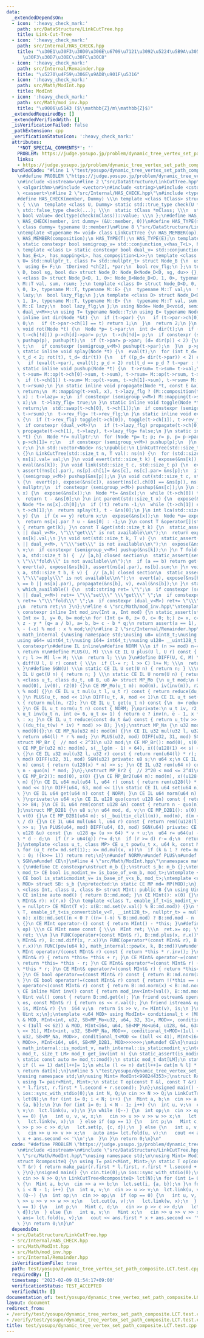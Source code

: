 ```yaml
---
data:
  _extendedDependsOn:
  - icon: ':heavy_check_mark:'
    path: src/DataStructure/LinkCutTree.hpp
    title: Link-Cut-Tree
  - icon: ':heavy_check_mark:'
    path: src/Internal/HAS_CHECK.hpp
    title: "\u30E1\u30F3\u30D0\u306E\u6709\u7121\u3092\u5224\u5B9A\u3059\u308B\u30C6\
      \u30F3\u30D7\u30EC\u30FC\u30C8"
  - icon: ':heavy_check_mark:'
    path: src/Internal/Remainder.hpp
    title: "\u5270\u4F59\u306E\u9AD8\u901F\u5316"
  - icon: ':heavy_check_mark:'
    path: src/Math/ModInt.hpp
    title: ModInt
  - icon: ':heavy_check_mark:'
    path: src/Math/mod_inv.hpp
    title: "\u9006\u5143 ($\\mathbb{Z}/m\\mathbb{Z}$)"
  _extendedRequiredBy: []
  _extendedVerifiedWith: []
  _isVerificationFailed: false
  _pathExtension: cpp
  _verificationStatusIcon: ':heavy_check_mark:'
  attributes:
    '*NOT_SPECIAL_COMMENTS*': ''
    PROBLEM: https://judge.yosupo.jp/problem/dynamic_tree_vertex_set_path_composite
    links:
    - https://judge.yosupo.jp/problem/dynamic_tree_vertex_set_path_composite
  bundledCode: "#line 1 \"test/yosupo/dynamic_tree_vertex_set_path_composite.LCT.test.cpp\"\
    \n#define PROBLEM \"https://judge.yosupo.jp/problem/dynamic_tree_vertex_set_path_composite\"\
    \n#include <iostream>\n#line 2 \"src/DataStructure/LinkCutTree.hpp\"\n#include\
    \ <algorithm>\n#include <vector>\n#include <string>\n#include <cstddef>\n#include\
    \ <cassert>\n#line 2 \"src/Internal/HAS_CHECK.hpp\"\n#include <type_traits>\n\
    #define HAS_CHECK(member, Dummy) \\\n template <class tClass> struct has_##member\
    \ { \\\n  template <class U, Dummy> static std::true_type check(U *); \\\n  static\
    \ std::false_type check(...); \\\n  static tClass *mClass; \\\n  static const\
    \ bool value= decltype(check(mClass))::value; \\\n };\n#define HAS_MEMBER(member)\
    \ HAS_CHECK(member, int dummy= (&U::member, 0))\n#define HAS_TYPE(member) HAS_CHECK(member,\
    \ class dummy= typename U::member)\n#line 8 \"src/DataStructure/LinkCutTree.hpp\"\
    \ntemplate <typename M= void> class LinkCutTree {\n HAS_MEMBER(op);\n HAS_MEMBER(mapping);\n\
    \ HAS_MEMBER(composition);\n HAS_TYPE(T);\n HAS_TYPE(E);\n template <class L>\
    \ static constexpr bool semigroup_v= std::conjunction_v<has_T<L>, has_op<L>>;\n\
    \ template <class L> static constexpr bool dual_v= std::conjunction_v<has_T<L>,\
    \ has_E<L>, has_mapping<L>, has_composition<L>>;\n template <class tDerived, class\
    \ U= std::nullptr_t, class F= std::nullptr_t> struct Node_B {\n  using T= U;\n\
    \  using E= F;\n  tDerived *ch[2], *par;\n  bool rev_flg;\n };\n template <class\
    \ D, bool sg, bool du> struct Node_D: Node_B<Node_D<D, sg, du>> {};\n template\
    \ <class D> struct Node_D<D, 1, 0>: Node_B<Node_D<D, 1, 0>, typename M::T> { typename\
    \ M::T val, sum, rsum; };\n template <class D> struct Node_D<D, 0, 1>: Node_B<Node_D<D,\
    \ 0, 1>, typename M::T, typename M::E> {\n  typename M::T val;\n  typename M::E\
    \ lazy;\n  bool lazy_flg;\n };\n template <class D> struct Node_D<D, 1, 1>: Node_B<Node_D<D,\
    \ 1, 1>, typename M::T, typename M::E> {\n  typename M::T val, sum, rsum;\n  typename\
    \ M::E lazy;\n  bool lazy_flg;\n };\n using Node= Node_D<void, semigroup_v<M>,\
    \ dual_v<M>>;\n using T= typename Node::T;\n using E= typename Node::E;\n static\
    \ inline int dir(Node *&t) {\n  if (t->par) {\n   if (t->par->ch[0] == t) return\
    \ 0;\n   if (t->par->ch[1] == t) return 1;\n  }\n  return 2;\n }\n static inline\
    \ void rot(Node *t) {\n  Node *p= t->par;\n  int d= dir(t);\n  if ((p->ch[d]=\
    \ t->ch[!d])) p->ch[d]->par= p;\n  t->ch[!d]= p;\n  if constexpr (semigroup_v<M>)\
    \ pushup(p), pushup(t);\n  if (t->par= p->par; (d= dir(p)) < 2) {\n   p->par->ch[d]=\
    \ t;\n   if constexpr (semigroup_v<M>) pushup(t->par);\n  }\n  p->par= t;\n }\n\
    \ static inline void splay(Node *t) {\n  eval(t);\n  for (int t_d= dir(t), p_d;\
    \ t_d < 2; rot(t), t_d= dir(t)) {\n   if ((p_d= dir(t->par)) < 2) eval(t->par->par);\n\
    \   if (eval(t->par), eval(t); p_d < 2) rot(t_d == p_d ? t->par : t);\n  }\n }\n\
    \ static inline void pushup(Node *t) {\n  t->rsum= t->sum= t->val;\n  if (t->ch[0])\
    \ t->sum= M::op(t->ch[0]->sum, t->sum), t->rsum= M::op(t->rsum, t->ch[0]->rsum);\n\
    \  if (t->ch[1]) t->sum= M::op(t->sum, t->ch[1]->sum), t->rsum= M::op(t->ch[1]->rsum,\
    \ t->rsum);\n }\n static inline void propagate(Node *t, const E &x) {\n  if (!t)\
    \ return;\n  M::mapping(t->val, x), t->lazy_flg ? (M::composition(t->lazy, x),\
    \ x) : t->lazy= x;\n  if constexpr (semigroup_v<M>) M::mapping(t->sum, x), M::mapping(t->rsum,\
    \ x);\n  t->lazy_flg= true;\n }\n static inline void toggle(Node *t) {\n  if (!t)\
    \ return;\n  std::swap(t->ch[0], t->ch[1]);\n  if constexpr (semigroup_v<M>) std::swap(t->sum,\
    \ t->rsum);\n  t->rev_flg= !t->rev_flg;\n }\n static inline void eval(Node *t)\
    \ {\n  if (t->rev_flg) toggle(t->ch[0]), toggle(t->ch[1]), t->rev_flg= false;\n\
    \  if constexpr (dual_v<M>)\n   if (t->lazy_flg) propagate(t->ch[0], t->lazy),\
    \ propagate(t->ch[1], t->lazy), t->lazy_flg= false;\n }\n static inline Node *expose(Node\
    \ *t) {\n  Node *r= nullptr;\n  for (Node *p= t; p; r= p, p= p->par) {\n   splay(p),\
    \ p->ch[1]= r;\n   if constexpr (semigroup_v<M>) pushup(p);\n  }\n  return splay(t),\
    \ r;\n }\n std::vector<Node> ns;\npublic:\n LinkCutTree(std::size_t n): ns(n)\
    \ {}\n LinkCutTree(std::size_t n, T val): ns(n) {\n  for (std::size_t i= n; i--;)\
    \ ns[i].val= val;\n }\n void evert(std::size_t k) { expose(&ns[k]), toggle(&ns[k]),\
    \ eval(&ns[k]); }\n void link(std::size_t c, std::size_t p) {\n  evert(c), expose(&ns[p]),\
    \ assert(!ns[c].par), ns[p].ch[1]= &ns[c], ns[c].par= &ns[p];\n  if constexpr\
    \ (semigroup_v<M>) pushup(&ns[p]);\n }\n void cut(std::size_t c, std::size_t p)\
    \ {\n  evert(p), expose(&ns[c]), assert(ns[c].ch[0] == &ns[p]), ns[c].ch[0]= ns[c].ch[0]->par=\
    \ nullptr;\n  if constexpr (semigroup_v<M>) pushup(&ns[c]);\n }\n int root(std::size_t\
    \ x) {\n  expose(&ns[x]);\n  Node *t= &ns[x];\n  while (t->ch[0]) t= t->ch[0];\n\
    \  return t - &ns[0];\n }\n int parent(std::size_t x) {\n  expose(&ns[x]);\n \
    \ Node *t= ns[x].ch[0];\n  if (!t) return -1;\n  while (t->ch[1]) eval(t), t=\
    \ t->ch[1];\n  return splay(t), t - &ns[0];\n }\n int lca(std::size_t x, std::size_t\
    \ y) {\n  if (x == y) return x;\n  expose(&ns[x]);\n  Node *u= expose(&ns[y]);\n\
    \  return ns[x].par ? u - &ns[0] : -1;\n }\n const T &operator[](std::size_t k)\
    \ { return get(k); }\n const T &get(std::size_t k) {\n  static_assert(semigroup_v<M>\
    \ || dual_v<M>, \"\\\"get\\\" is not available\\n\");\n  return expose(&ns[k]),\
    \ ns[k].val;\n }\n void set(std::size_t k, T v) {\n  static_assert(semigroup_v<M>\
    \ || dual_v<M>, \"\\\"set\\\" is not available\\n\");\n  expose(&ns[k]), ns[k].val=\
    \ v;\n  if constexpr (semigroup_v<M>) pushup(&ns[k]);\n }\n T fold(std::size_t\
    \ a, std::size_t b) {  // [a,b] closed section\n  static_assert(semigroup_v<M>,\
    \ \"\\\"fold\\\" is not available\\n\");\n  if (a == b) return get(a);\n  return\
    \ evert(a), expose(&ns[b]), assert(ns[a].par), ns[b].sum;\n }\n void apply(std::size_t\
    \ a, std::size_t b, E v) {  // [a,b] closed section\n  static_assert(dual_v<M>,\
    \ \"\\\"apply\\\" is not available\\n\");\n  evert(a), expose(&ns[b]), assert(a\
    \ == b || ns[a].par), propagate(&ns[b], v), eval(&ns[b]);\n }\n static std::string\
    \ which_available() {\n  std::string ret= \"\";\n  if constexpr (semigroup_v<M>\
    \ || dual_v<M>) ret+= \"\\\"set\\\" \\\"get\\\" \";\n  if constexpr (semigroup_v<M>)\
    \ ret+= \"\\\"fold\\\" \";\n  if constexpr (dual_v<M>) ret+= \"\\\"apply\\\" \"\
    ;\n  return ret;\n }\n};\n#line 4 \"src/Math/mod_inv.hpp\"\ntemplate <class Int>\
    \ constexpr inline Int mod_inv(Int a, Int mod) {\n static_assert(std::is_signed_v<Int>);\n\
    \ Int x= 1, y= 0, b= mod;\n for (Int q= 0, z= 0, c= 0; b;) z= x, c= a, x= y, y=\
    \ z - y * (q= a / b), a= b, b= c - b * q;\n return assert(a == 1), x < 0 ? mod\
    \ - (-x) % mod : x % mod;\n}\n#line 2 \"src/Internal/Remainder.hpp\"\nnamespace\
    \ math_internal {\nusing namespace std;\nusing u8= uint8_t;\nusing u32= uint32_t;\n\
    using u64= uint64_t;\nusing i64= int64_t;\nusing u128= __uint128_t;\n#define CE\
    \ constexpr\n#define IL inline\n#define NORM \\\n if (n >= mod) n-= mod; \\\n\
    \ return n\n#define PLUS(U, M) \\\n CE IL U plus(U l, U r) const { \\\n  if (l+=\
    \ r; l >= M) l-= M; \\\n  return l; \\\n }\n#define DIFF(U, C, M) \\\n CE IL U\
    \ diff(U l, U r) const { \\\n  if (l-= r; l >> C) l+= M; \\\n  return l; \\\n\
    \ }\n#define SGN(U) \\\n static CE IL U set(U n) { return n; } \\\n static CE\
    \ IL U get(U n) { return n; } \\\n static CE IL U norm(U n) { return n; }\ntemplate\
    \ <class u_t, class du_t, u8 B, u8 A> struct MP_Mo {\n u_t mod;\n CE MP_Mo():\
    \ mod(0), iv(0), r2(0) {}\n CE MP_Mo(u_t m): mod(m), iv(inv(m)), r2(-du_t(mod)\
    \ % mod) {}\n CE IL u_t mul(u_t l, u_t r) const { return reduce(du_t(l) * r);\
    \ }\n PLUS(u_t, mod << 1)\n DIFF(u_t, A, mod << 1)\n CE IL u_t set(u_t n) const\
    \ { return mul(n, r2); }\n CE IL u_t get(u_t n) const {\n  n= reduce(n);\n  NORM;\n\
    \ }\n CE IL u_t norm(u_t n) const { NORM; }\nprivate:\n u_t iv, r2;\n static CE\
    \ u_t inv(u_t n, int e= 6, u_t x= 1) { return e ? inv(n, e - 1, x * (2 - x * n))\
    \ : x; }\n CE IL u_t reduce(const du_t &w) const { return u_t(w >> B) + mod -\
    \ ((du_t(u_t(w) * iv) * mod) >> B); }\n};\nstruct MP_Na {\n u32 mod;\n CE MP_Na():\
    \ mod(0){};\n CE MP_Na(u32 m): mod(m) {}\n CE IL u32 mul(u32 l, u32 r) const {\
    \ return u64(l) * r % mod; }\n PLUS(u32, mod) DIFF(u32, 31, mod) SGN(u32)\n};\n\
    struct MP_Br {  // mod < 2^31\n u32 mod;\n CE MP_Br(): mod(0), s(0), x(0) {}\n\
    \ CE MP_Br(u32 m): mod(m), s(__lg(m - 1) + 64), x(((u128(1) << s) + m - 1) / m)\
    \ {}\n CE IL u32 mul(u32 l, u32 r) const { return rem(u64(l) * r); }\n PLUS(u32,\
    \ mod) DIFF(u32, 31, mod) SGN(u32) private: u8 s;\n u64 x;\n CE IL u64 quo(u64\
    \ n) const { return (u128(x) * n) >> s; }\n CE IL u32 rem(u64 n) const { return\
    \ n - quo(n) * mod; }\n};\nstruct MP_Br2 {  // 2^20 < mod <= 2^41\n u64 mod;\n\
    \ CE MP_Br2(): mod(0), x(0) {}\n CE MP_Br2(u64 m): mod(m), x((u128(1) << 84) /\
    \ m) {}\n CE IL u64 mul(u64 l, u64 r) const { return rem(u128(l) * r); }\n PLUS(u64,\
    \ mod << 1)\n DIFF(u64, 63, mod << 1)\n static CE IL u64 set(u64 n) { return n;\
    \ }\n CE IL u64 get(u64 n) const { NORM; }\n CE IL u64 norm(u64 n) const { NORM;\
    \ }\nprivate:\n u64 x;\n CE IL u128 quo(const u128 &n) const { return (n * x)\
    \ >> 84; }\n CE IL u64 rem(const u128 &n) const { return n - quo(n) * mod; }\n\
    };\nstruct MP_D2B1 {\n u8 s;\n u64 mod, d, v;\n CE MP_D2B1(): s(0), mod(0), d(0),\
    \ v(0) {}\n CE MP_D2B1(u64 m): s(__builtin_clzll(m)), mod(m), d(m << s), v(u128(-1)\
    \ / d) {}\n CE IL u64 mul(u64 l, u64 r) const { return rem((u128(l) * r) << s)\
    \ >> s; }\n PLUS(u64, mod) DIFF(u64, 63, mod) SGN(u64) private: CE IL u64 rem(const\
    \ u128 &u) const {\n  u128 q= (u >> 64) * v + u;\n  u64 r= u64(u) - (q >> 64)\
    \ * d - d;\n  if (r > u64(q)) r+= d;\n  if (r >= d) r-= d;\n  return r;\n }\n\
    };\ntemplate <class u_t, class MP> CE u_t pow(u_t x, u64 k, const MP &md) {\n\
    \ for (u_t ret= md.set(1);; x= md.mul(x, x))\n  if (k & 1 ? ret= md.mul(ret, x)\
    \ : 0; !(k>>= 1)) return ret;\n}\n#undef NORM\n#undef PLUS\n#undef DIFF\n#undef\
    \ SGN\n#undef CE\n}\n#line 4 \"src/Math/ModInt.hpp\"\nnamespace math_internal\
    \ {\n#define CE constexpr\nstruct m_b {};\nstruct s_b: m_b {};\ntemplate <class\
    \ mod_t> CE bool is_modint_v= is_base_of_v<m_b, mod_t>;\ntemplate <class mod_t>\
    \ CE bool is_staticmodint_v= is_base_of_v<s_b, mod_t>;\ntemplate <class MP, u64\
    \ MOD> struct SB: s_b {\nprotected:\n static CE MP md= MP(MOD);\n};\ntemplate\
    \ <class Int, class U, class B> struct MInt: public B {\n using Uint= U;\n static\
    \ CE inline auto mod() { return B::md.mod; }\n CE MInt(): x(0) {}\n CE MInt(const\
    \ MInt& r): x(r.x) {}\n template <class T, enable_if_t<is_modint_v<T>, nullptr_t>\
    \ = nullptr> CE MInt(T v): x(B::md.set(v.val() % B::md.mod)) {}\n template <class\
    \ T, enable_if_t<is_convertible_v<T, __int128_t>, nullptr_t> = nullptr> CE MInt(T\
    \ n): x(B::md.set((n < 0 ? ((n= (-n) % B::md.mod) ? B::md.mod - n : n) : n % B::md.mod)))\
    \ {}\n CE MInt operator-() const { return MInt() - *this; }\n#define FUNC(name,\
    \ op) \\\n CE MInt name const { \\\n  MInt ret; \\\n  ret.x= op; \\\n  return\
    \ ret; \\\n }\n FUNC(operator+(const MInt& r), B::md.plus(x, r.x))\n FUNC(operator-(const\
    \ MInt& r), B::md.diff(x, r.x))\n FUNC(operator*(const MInt& r), B::md.mul(x,\
    \ r.x))\n FUNC(pow(u64 k), math_internal::pow(x, k, B::md))\n#undef FUNC\n CE\
    \ MInt operator/(const MInt& r) const { return *this * r.inv(); }\n CE MInt& operator+=(const\
    \ MInt& r) { return *this= *this + r; }\n CE MInt& operator-=(const MInt& r) {\
    \ return *this= *this - r; }\n CE MInt& operator*=(const MInt& r) { return *this=\
    \ *this * r; }\n CE MInt& operator/=(const MInt& r) { return *this= *this / r;\
    \ }\n CE bool operator==(const MInt& r) const { return B::md.norm(x) == B::md.norm(r.x);\
    \ }\n CE bool operator!=(const MInt& r) const { return !(*this == r); }\n CE bool\
    \ operator<(const MInt& r) const { return B::md.norm(x) < B::md.norm(r.x); }\n\
    \ CE inline MInt inv() const { return mod_inv<Int>(val(), B::md.mod); }\n CE inline\
    \ Uint val() const { return B::md.get(x); }\n friend ostream& operator<<(ostream&\
    \ os, const MInt& r) { return os << r.val(); }\n friend istream& operator>>(istream&\
    \ is, MInt& r) {\n  i64 v;\n  return is >> v, r= MInt(v), is;\n }\nprivate:\n\
    \ Uint x;\n};\ntemplate <u64 MOD> using ModInt= conditional_t < (MOD < (1 << 30))\
    \ & MOD, MInt<int, u32, SB<MP_Mo<u32, u64, 32, 31>, MOD>>, conditional_t < (MOD\
    \ < (1ull << 62)) & MOD, MInt<i64, u64, SB<MP_Mo<u64, u128, 64, 63>, MOD>>, conditional_t<MOD<(1u\
    \ << 31), MInt<int, u32, SB<MP_Na, MOD>>, conditional_t<MOD<(1ull << 32), MInt<i64,\
    \ u32, SB<MP_Na, MOD>>, conditional_t<MOD <= (1ull << 41), MInt<i64, u64, SB<MP_Br2,\
    \ MOD>>, MInt<i64, u64, SB<MP_D2B1, MOD>>>>>>>;\n#undef CE\n}\nusing math_internal::ModInt,\
    \ math_internal::is_modint_v, math_internal::is_staticmodint_v;\ntemplate <class\
    \ mod_t, size_t LM> mod_t get_inv(int n) {\n static_assert(is_modint_v<mod_t>);\n\
    \ static const auto m= mod_t::mod();\n static mod_t dat[LM];\n static int l= 1;\n\
    \ if (l == 1) dat[l++]= 1;\n while (l <= n) dat[l++]= dat[m % l] * (m - m / l);\n\
    \ return dat[n];\n}\n#line 5 \"test/yosupo/dynamic_tree_vertex_set_path_composite.LCT.test.cpp\"\
    \nusing namespace std;\n\nusing Mint= ModInt<998244353>;\nstruct RcompositeQ {\n\
    \ using T= pair<Mint, Mint>;\n static T op(const T &l, const T &r) { return make_pair(r.first\
    \ * l.first, r.first * l.second + r.second); }\n};\nsigned main() {\n cin.tie(0);\n\
    \ ios::sync_with_stdio(0);\n int N, Q;\n cin >> N >> Q;\n LinkCutTree<RcompositeQ>\
    \ lct(N);\n for (int i= 0; i < N; i++) {\n  Mint a, b;\n  cin >> a >> b;\n  lct.set(i,\
    \ {a, b});\n }\n for (int i= 0; i < N - 1; i++) {\n  int u, v;\n  cin >> u >>\
    \ v;\n  lct.link(u, v);\n }\n while (Q--) {\n  int op;\n  cin >> op;\n  if (op\
    \ == 0) {\n   int u, v, w, x;\n   cin >> u >> v >> w >> x;\n   lct.cut(u, v);\n\
    \   lct.link(w, x);\n  } else if (op == 1) {\n   int p;\n   Mint c, d;\n   cin\
    \ >> p >> c >> d;\n   lct.set(p, {c, d});\n  } else {\n   int u, v;\n   Mint x;\n\
    \   cin >> u >> v >> x;\n   auto ans= lct.fold(u, v);\n   cout << ans.first *\
    \ x + ans.second << '\\n';\n  }\n }\n return 0;\n}\n"
  code: "#define PROBLEM \"https://judge.yosupo.jp/problem/dynamic_tree_vertex_set_path_composite\"\
    \n#include <iostream>\n#include \"src/DataStructure/LinkCutTree.hpp\"\n#include\
    \ \"src/Math/ModInt.hpp\"\nusing namespace std;\n\nusing Mint= ModInt<998244353>;\n\
    struct RcompositeQ {\n using T= pair<Mint, Mint>;\n static T op(const T &l, const\
    \ T &r) { return make_pair(r.first * l.first, r.first * l.second + r.second);\
    \ }\n};\nsigned main() {\n cin.tie(0);\n ios::sync_with_stdio(0);\n int N, Q;\n\
    \ cin >> N >> Q;\n LinkCutTree<RcompositeQ> lct(N);\n for (int i= 0; i < N; i++)\
    \ {\n  Mint a, b;\n  cin >> a >> b;\n  lct.set(i, {a, b});\n }\n for (int i= 0;\
    \ i < N - 1; i++) {\n  int u, v;\n  cin >> u >> v;\n  lct.link(u, v);\n }\n while\
    \ (Q--) {\n  int op;\n  cin >> op;\n  if (op == 0) {\n   int u, v, w, x;\n   cin\
    \ >> u >> v >> w >> x;\n   lct.cut(u, v);\n   lct.link(w, x);\n  } else if (op\
    \ == 1) {\n   int p;\n   Mint c, d;\n   cin >> p >> c >> d;\n   lct.set(p, {c,\
    \ d});\n  } else {\n   int u, v;\n   Mint x;\n   cin >> u >> v >> x;\n   auto\
    \ ans= lct.fold(u, v);\n   cout << ans.first * x + ans.second << '\\n';\n  }\n\
    \ }\n return 0;\n}\n"
  dependsOn:
  - src/DataStructure/LinkCutTree.hpp
  - src/Internal/HAS_CHECK.hpp
  - src/Math/ModInt.hpp
  - src/Math/mod_inv.hpp
  - src/Internal/Remainder.hpp
  isVerificationFile: true
  path: test/yosupo/dynamic_tree_vertex_set_path_composite.LCT.test.cpp
  requiredBy: []
  timestamp: '2023-02-09 01:54:17+09:00'
  verificationStatus: TEST_ACCEPTED
  verifiedWith: []
documentation_of: test/yosupo/dynamic_tree_vertex_set_path_composite.LCT.test.cpp
layout: document
redirect_from:
- /verify/test/yosupo/dynamic_tree_vertex_set_path_composite.LCT.test.cpp
- /verify/test/yosupo/dynamic_tree_vertex_set_path_composite.LCT.test.cpp.html
title: test/yosupo/dynamic_tree_vertex_set_path_composite.LCT.test.cpp
---
```

